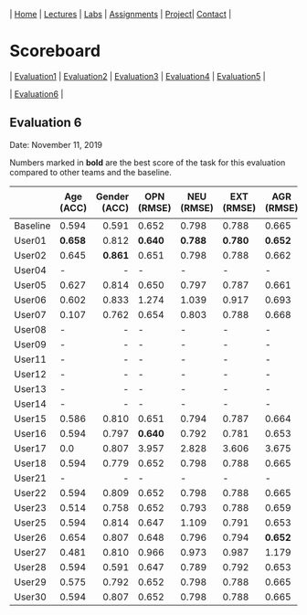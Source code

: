 | [Home](index.md) | [Lectures](lectures.md) | [Labs](labs.md) | [Assignments](assignments.md) | [Project](project.md)| [Contact](contact.md) |


# Scoreboard

| [Evaluation1](scores/evaluation1.md) | [Evaluation2](scores/evaluation2.md) | [Evaluation3](scores/evaluation3.md) | [Evaluation4](scores/evaluation4.md) | [Evaluation5](scores/evaluation5.md) | 

| [Evaluation6](scores/evaluation6.md) |

## Evaluation 6

Date: November 11, 2019

Numbers marked in **bold** are the best score of the task for this evaluation compared to other teams and the baseline.

|       | Age (ACC) | Gender (ACC) | OPN (RMSE) | NEU (RMSE) | EXT (RMSE) | AGR (RMSE) | CON (RMSE) | Full Grade |  Rank 🏆|
|-------|--------------|----------:|------------|------------|------------|------------|------------|------------|-------|
| Baseline|0.594|0.591|0.652|0.798|0.788|0.665|0.734|-||
| User01 |**0.658**|0.812|**0.640**|**0.788**|**0.780**|**0.652**|**0.711**|-|-|
| User02 |0.645|**0.861**|0.651|0.798|0.788|0.662|0.730|-|-|
| User04 |-|-|-|-|-|-|-|-|-|
| User05 |0.627|0.814|0.650|0.797|0.787|0.661|0.728|-|-|
| User06 |0.602|0.833|1.274|1.039|0.917|0.693|0.741|-|-|
| User07 |0.107|0.762|0.654|0.803|0.788|0.668|0.733|-|-|
| User08 |-|-|-|-|-|-|-|-|-|
| User09 |-|-|-|-|-|-|-|-|-|
| User11 |-|-|-|-|-|-|-|-|-|
| User12 |-|-|-|-|-|-|-|-|-|
| User13 |-|-|-|-|-|-|-|-|-|
| User14 |-|-|-|-|-|-|-|-|-|
| User15 |0.586|0.810|0.651|0.794|0.787|0.664|0.726|-|-|
| User16 |0.594|0.797|**0.640**|0.792|0.781|0.653|0.712|-|-|
| User17 |0.0|0.807|3.957|2.828|3.606|3.675|3.525|-|-|
| User18 |0.594|0.779|0.652|0.798|0.788|0.665|0.734|-|-|
| User21 |-|-|-|-|-|-|-|-|-|
| User22 |0.594|0.809|0.652|0.798|0.788|0.665|0.734|-|-|
| User23 |0.514|0.758|0.652|0.793|0.788|0.659|0.722|-|-|
| User25 |0.594|0.814|0.647|1.109|0.791|0.653|1.049|-|-|
| User26 |0.654|0.807|0.648|0.796|0.794|**0.652**|0.713|-|-|
| User27 |0.481|0.810|0.966|0.973|0.987|1.179|0.770|-|-|
| User28 |0.594|0.591|0.647|0.789|0.792|0.653|0.719|-|-|
| User29 |0.575|0.792|0.652|0.798|0.788|0.665|0.734|-|-|
| User30 |0.594|0.807|0.652|0.798|0.788|0.665|0.734|-|-|
